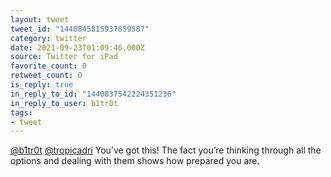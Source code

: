 ```yaml
---
layout: tweet
tweet_id: "1440845815937859587"
category: twitter
date: 2021-09-23T01:09:46.000Z
source: Twitter for iPad
favorite_count: 0
retweet_count: 0
is_reply: true
in_reply_to_id: "1440837542224351236"
in_reply_to_user: b1tr0t
tags:
- tweet
---
```


[@b1tr0t](https://twitter.com/@b1tr0t) [@tropicadri](https://twitter.com/@tropicadri) You’ve got this! The fact you’re thinking through all the options and dealing with them shows how prepared you are.
